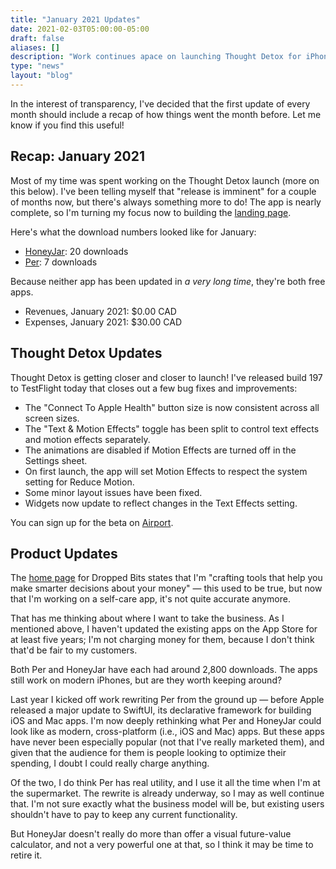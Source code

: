 ```yaml
---
title: "January 2021 Updates"
date: 2021-02-03T05:00:00-05:00
draft: false
aliases: []
description: "Work continues apace on launching Thought Detox for iPhone! Plus, a January business update."
type: "news"
layout: "blog"
---
```


In the interest of transparency, I've decided that the first update of every month should include a recap of how things went the month before. Let me know if you find this useful!

## Recap: January 2021

Most of my time was spent working on the Thought Detox launch (more on this below). I've been telling myself that "release is imminent" for a couple of months now, but there's always something more to do! The app is nearly complete, so I'm turning my focus now to building the [landing page][website].

Here's what the download numbers looked like for January:

- [HoneyJar][honeyjar]: 20 downloads
- [Per][per]: 7 downloads

Because neither app has been updated in _a very long time_, they're both free apps.

- Revenues, January 2021: $0.00 CAD
- Expenses, January 2021: $30.00 CAD

## Thought Detox Updates

Thought Detox is getting closer and closer to launch! I've released build 197 to TestFlight today that closes out a few bug fixes and improvements:

- The "Connect To Apple Health" button size is now consistent across all screen sizes.
- The "Text & Motion Effects" toggle has been split to control text effects and motion effects separately.
- The animations are disabled if Motion Effects are turned off in the Settings sheet.
- On first launch, the app will set Motion Effects to respect the system setting for Reduce Motion.
- Some minor layout issues have been fixed.
- Widgets now update to reflect changes in the Text Effects setting.

You can sign up for the beta on [Airport][airport].

## Product Updates

The [home page][homepage] for Dropped Bits states that I'm "crafting tools that help you make smarter decisions about your money" — this used to be true, but now that I'm working on a self-care app, it's not quite accurate anymore.

That has me thinking about where I want to take the business. As I mentioned above, I haven't updated the existing apps on the App Store for at least five years; I'm not charging money for them, because I don't think that'd be fair to my customers.

Both Per and HoneyJar have each had around 2,800 downloads. The apps still work on modern iPhones, but are they worth keeping around?

Last year I kicked off work rewriting Per from the ground up — before Apple released a major update to SwiftUI, its declarative framework for building iOS and Mac apps. I'm now deeply rethinking what Per and HoneyJar could look like as modern, cross-platform (i.e., iOS and Mac) apps. But these apps have never been especially popular (not that I've really marketed them), and given that the audience for them is people looking to optimize their spending, I doubt I could really charge anything.

Of the two, I do think Per has real utility, and I use it all the time when I'm at the supermarket. The rewrite is already underway, so I may as well continue that. I'm not sure exactly what the business model will be, but existing users shouldn't have to pay to keep any current functionality.

But HoneyJar doesn't really do more than offer a visual future-value calculator, and not a very powerful one at that, so I think it may be time to retire it.

<!--references-->
[website]: https://thoughtdetox.app/
[honeyjar]: https://droppedbits.com/apps/honeyjar/
[per]: https://droppedbits.com/apps/per/
[airport]: https://app.airport.community/app/recDBUgCR519wJUVd
[homepage]: https://droppedbits.com/